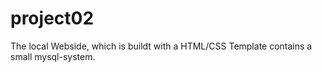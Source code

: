 # project02
The local Webside, which is buildt with a HTML/CSS Template contains a small mysql-system.
